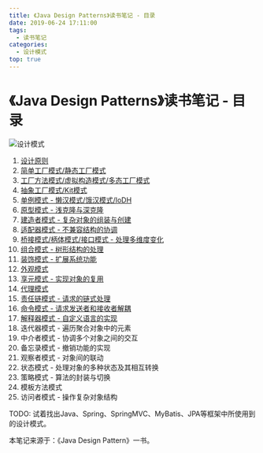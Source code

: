 ```yaml
---
title: 《Java Design Patterns》读书笔记 - 目录
date: 2019-06-24 17:11:00
tags: 
  - 读书笔记
categories:
  - 设计模式
top: true
---
```


# 《Java Design Patterns》读书笔记 - 目录

![设计模式](https://i.loli.net/2019/07/04/5d1dc031039b536890.png)

<!-- More -->

1. [设计原则](../../../../../06/25/读书笔记/《JavaDesignPatterns》/2.面向对象设计原则/)
2. [简单工厂模式/静态工厂模式](../../../../../06/26/读书笔记/《JavaDesignPatterns》/3.简单工厂模式/)
3. [工厂方法模式/虚拟构造模式/多态工厂模式](../../../../../06/26/读书笔记/《JavaDesignPatterns》/4.工厂方法模式/)
4. [抽象工厂模式/Kit模式](../../../../../06/26/读书笔记/《JavaDesignPatterns》/5.抽象工厂模式/)
5. [单例模式 - 懒汉模式/饿汉模式/IoDH](../../../../../06/27/读书笔记/《JavaDesignPatterns》/6.单例模式/)
6. [原型模式 - 浅克隆与深克隆](../../../../../06/27/读书笔记/《JavaDesignPatterns》/7.原型模式/)
7. [建造者模式 - 复杂对象的组装与创建](../../../../../07/05/读书笔记/《JavaDesignPatterns》/8.建造者模式/)
8. [适配器模式 - 不兼容结构的协调](../../../../../07/06/读书笔记/《JavaDesignPatterns》/9.适配器模式/)
9. [桥接模式/柄体模式/接口模式 - 处理多维度变化](../../../../../07/08/读书笔记/《JavaDesignPatterns》/10.桥接模式/)
10. [组合模式 - 树形结构的处理](../../../../../07/09/读书笔记/《JavaDesignPatterns》/11.组合模式/)
11. [装饰模式 - 扩展系统功能](../../../../../07/11/读书笔记/《JavaDesignPatterns》/12.装饰模式/)
12. [外观模式](../../../../../07/11/读书笔记/《JavaDesignPatterns》/13.外观模式/)
13. [享元模式 - 实现对象的复用](../../../../../07/12/读书笔记/《JavaDesignPatterns》/14.享元模式/)
14. [代理模式](../../../../../07/15/读书笔记/《JavaDesignPatterns》/15.代理模式/)
15. [责任链模式 - 请求的链式处理](../../../../../07/15/读书笔记/《JavaDesignPatterns》/16.责任链模式/)
16. [命令模式 - 请求发送者和接收者解耦](../../../../../07/17/读书笔记/《JavaDesignPatterns》/17.命令模式/)
17. [解释器模式 - 自定义语言的实现](../../../../../07/22/读书笔记/《JavaDesignPatterns》/18.解释器模式/)
18. 迭代器模式 - 遍历聚合对象中的元素
19. 中介者模式 - 协调多个对象之间的交互
20. 备忘录模式 - 撤销功能的实现
21. 观察者模式 - 对象间的联动
22. 状态模式 - 处理对象的多种状态及其相互转换
23. 策略模式 - 算法的封装与切换
24. 模板方法模式
25. 访问者模式 - 操作复杂对象结构

TODO: 试着找出Java、Spring、SpringMVC、MyBatis、JPA等框架中所使用到的设计模式。

本笔记来源于：《Java Design Pattern》一书。